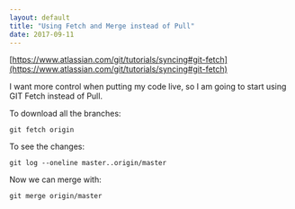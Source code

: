```yaml
---
layout: default
title: "Using Fetch and Merge instead of Pull"
date: 2017-09-11
---
```


[https://www.atlassian.com/git/tutorials/syncing#git-fetch](https://www.atlassian.com/git/tutorials/syncing#git-fetch)


I want more control when putting my code live, so I am going to start using GIT Fetch instead of Pull.

To download all the branches:

```
git fetch origin
```

To see the changes:

```
git log --oneline master..origin/master
```

Now we can merge with:

```
git merge origin/master

```


